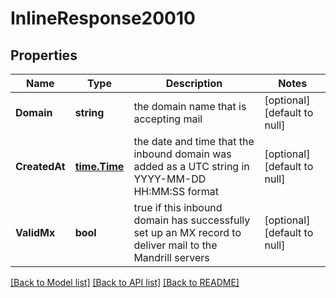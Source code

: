# InlineResponse20010

## Properties
Name | Type | Description | Notes
------------ | ------------- | ------------- | -------------
**Domain** | **string** | the domain name that is accepting mail | [optional] [default to null]
**CreatedAt** | [**time.Time**](time.Time.md) | the date and time that the inbound domain was added as a UTC string in YYYY-MM-DD HH:MM:SS format | [optional] [default to null]
**ValidMx** | **bool** | true if this inbound domain has successfully set up an MX record to deliver mail to the Mandrill servers | [optional] [default to null]

[[Back to Model list]](../README.md#documentation-for-models) [[Back to API list]](../README.md#documentation-for-api-endpoints) [[Back to README]](../README.md)

